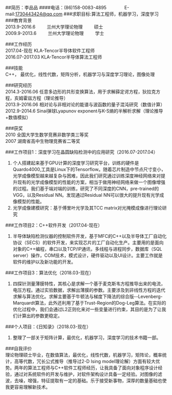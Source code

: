 ##简历：李品品
####电话：(86)158-0083-4895&emsp;&emsp;&emsp;&emsp;E-mail:1730443424@qq.com
###求职目标:算法工程师，机器学习，深度学习
###教育背景                                                                               
2013.9-2016.6 &emsp;&emsp;  兰州大学理论物理 &emsp;&emsp;   硕士   
2009.9-2013.6 &emsp;&emsp;  兰州大学理论物理 &emsp;&emsp;   学士    
 
###工作经历                                                                          
2017.04-现在     KLA-Tencor半导体软件工程师     
2016.07-2017.03   KLA-Tencor半导体算法工程师     

###技能                                                                                       
C++， 最优化，线性代数，矩阵分析，机器学习与深度学习理论，图像处理      

###研究经历                                                                                   
2014.3-2016.06 任意多边形的共形变换算法，用于求解薛定谔方程，狄拉克方程，亥姆霍兹方程（理论推导）   
2013.9-2016.06 相对论与非相对论的能谱与波函数的量子混沌研究（数值计算）   
2012.9-2014.6 Sinai弹球Lyapunov exponent与K-S熵的半解析求解（理论推导+数值模拟）     

###获奖                                                                                        
2010 		全国大学生数学竞赛非数学类三等奖   
2007 		湖南省高中生物理竞赛省二等奖   

###工作项目1：深度学习在晶圆缺陷检测中的应用研究（2016.07-2017.04）                                                                             
1. 个人搭建起来基于GPU计算的深度学习研究平台，训练的硬件是Quardo4000,工具是Linux下的Tensorflow。随着芯片制造中节点尺寸变小，光学成像模型越来越复杂与困难，因此我们研究通过训练深度神经网络来对提升现有的光学成像模型的性能的方案，相当于做用神经网络来做一个图像增强的过程。我们基于端对端的训练，研究了不同深度的CNN，pre-trained的VGG，以及Residual NN。发现通过Residual NN可以很大的提升现有光学成像模型的性能。   
2. 光学成像建模研究：基于傅里叶光学及其TCC matrix对光掩模成像进行理论研究   

###工作项目2：C++软件开发（2017.04-现在）                                                                           
1. 半导体缺陷检测仪器的控制软件开发，基于MFC的C++以及半导体工厂自动化协议（SECS）的软件开发，来实现芯片的工厂自动化生产。主要用的是面向对象的C++编程，串口以及TCP/IP通讯，多线程与进程同步，数据库（SQL server）操作，COM技术，模式设计，硬件驱动以及UI设计。主要工作就是软件的维护以及新功能的开发。   

###工作项目3：算法优化（2018.03-现在）                                                                           
1. 四探针测量薄膜特性，其核心是求解一个基于麦克斯韦方程推导出来的电流，电压方程。通过实验数据，求解出薄膜的参数。主要涉及到非线性方程的迭代求解与算法优化。求解主要基于牛顿法与梯度下降法的综合版--Levenberg-Marquardt算法，此外还利用了基于Trust-Region的Dog-Leg算法。在实际的优化过程中，我们会通过L2正则化来对一些变量进行约束，其目的是为了让我们计算出的参数更稳定。    

###个人项目：《日知录》（2018.03-现在）  
1. 整理了一部关于矩阵计算，最优化，机器学习，深度学习的技术书籍一部。

###自我评价                                                                                   
理论物理硕士毕业，在数值算法，最优化，线性代数，机器学习，矩阵论，概率统计，高等代数，冗长公式推导（推导过2-D Ising model理论解）方面有较大优势。两年的算法工程师与C++软件工程师经历，让我具备了面向对象程序设计经验，通过对系统软件的开发与维护，对软件架构设计具备一定经验。对图像的滤波，去噪，增强，特征提取有一定的基础。乐于接受新事物，深厚的数量基础也使我更容易理解新技术。


